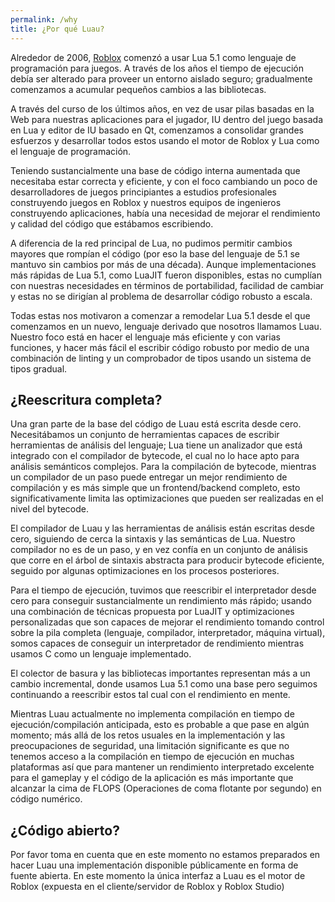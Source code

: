 ```yaml
---
permalink: /why
title: ¿Por qué Luau?
---
```


Alrededor de 2006, [Roblox](https://www.roblox.com) comenzó a usar Lua 5.1 como lenguaje de programación para juegos. A través de los años el tiempo de ejecución debía ser alterado para proveer un entorno aislado seguro; gradualmente comenzamos a acumular pequeños cambios a las bibliotecas.

A través del curso de los últimos años, en vez de usar pilas basadas en la Web para nuestras aplicaciones para el jugador, IU dentro del juego basada en Lua y editor de IU basado en Qt, comenzamos a consolidar grandes esfuerzos y desarrollar todos estos usando el motor de Roblox y Lua como el lenguaje de programación.

Teniendo sustancialmente una base de código interna aumentada que necesitaba estar correcta y eficiente, y con el foco cambiando un poco de desarrolladores de juegos principiantes a estudios profesionales construyendo juegos en Roblox y nuestros equipos de ingenieros construyendo aplicaciones, había una necesidad de mejorar el rendimiento y calidad del código que estábamos escribiendo.

A diferencia de la red principal de Lua, no pudimos permitir cambios mayores que rompían el código (por eso la base del lenguaje de 5.1 se mantuvo sin cambios por más de una década). Aunque implementaciones más rápidas de Lua 5.1, como LuaJIT fueron disponibles, estas no cumplían con nuestras necesidades en términos de portabilidad, facilidad de cambiar y estas no se dirigían al problema de desarrollar código robusto a escala.

Todas estas nos motivaron a comenzar a remodelar Lua 5.1 desde el que comenzamos en un nuevo, lenguaje derivado que nosotros llamamos Luau. Nuestro foco está en hacer el lenguaje más eficiente y con varias funciones, y hacer más fácil el escribir código robusto por medio de una combinación de linting y un comprobador de tipos usando un sistema de tipos gradual.

## ¿Reescritura completa?

Una gran parte de la base del código de Luau está escrita desde cero. Necesitábamos un conjunto de herramientas capaces de escribir herramientas de análisis del lenguaje; Lua tiene un analizador que está integrado con el compilador de bytecode, el cual no lo hace apto para análisis semánticos complejos. Para la compilación de bytecode, mientras un compilador de un paso puede entregar un mejor rendimiento de compilación y es más simple que un frontend/backend completo, esto significativamente limita las optimizaciones que pueden ser realizadas en el nivel del bytecode.

El compilador de Luau y las herramientas de análisis están escritas desde cero, siguiendo de cerca la sintaxis y las semánticas de Lua. Nuestro compilador no es de un paso, y en vez confía en un conjunto de análisis que corre en el árbol de sintaxis abstracta para producir bytecode eficiente, seguido por algunas optimizaciones en los procesos posteriores.

Para el tiempo de ejecución, tuvimos que reescribir el interpretador desde cero para conseguir sustancialmente un rendimiento más rápido; usando una combinación de técnicas propuesta por LuaJIT y optimizaciones personalizadas que son capaces de mejorar el rendimiento tomando control sobre la pila completa (lenguaje, compilador, interpretador, máquina virtual), somos capaces de conseguir un interpretador de rendimiento mientras usamos C como un lenguaje implementado.

El colector de basura y las bibliotecas importantes representan más a un cambio incremental, donde usamos Lua 5.1 como una base pero seguimos continuando a reescribir estos tal cual con el rendimiento en mente.

Mientras Luau actualmente no implementa compilación en tiempo de ejecución/compilación anticipada, esto es probable a que pase en algún momento; más allá de los retos usuales en la implementación y las preocupaciones de seguridad, una limitación significante es que no tenemos acceso a la compilación en tiempo de ejecución en muchas plataformas así que para mantener un rendimiento interpretado excelente para el gameplay y el código de la aplicación es más importante que alcanzar la cima de FLOPS (Operaciones de coma flotante por segundo) en código numérico.

## ¿Código abierto?

Por favor toma en cuenta que en este momento no estamos preparados en hacer Luau una implementación disponible públicamente en forma de fuente abierta. En este momento la única interfaz a Luau es el motor de Roblox (expuesta en el cliente/servidor de Roblox y Roblox Studio)
